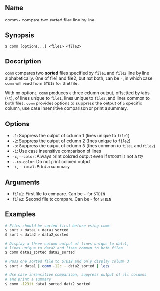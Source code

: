 ## Name

comm - compare two sorted files line by line

## Synopsis

```**sh
$ comm [options...] <file1> <file2>
```

## Description

`comm` compares two **sorted** files specified by `file1` and `file2` line by line alphabetically. One of file1 and file2, but not both, can be `-`, in which case `comm` will read from `STDIN` for that file.

With no options, `comm` produces a three column output, offsetted by tabs (`\t`), of lines unique to `file1`, lines unique to `file2`, and lines common to both files. `comm` provides options to suppress the output of a specific column, use case insensitive comparison or print a summary.

## Options

* `-1`: Suppress the output of column 1 (lines unique to `file1`)
* `-2`: Suppress the output of column 2 (lines unique to `file2`)
* `-3`: Suppress the output of column 3 (lines common to `file1` and `file2`)
* `-i`: Use case insensitive comparison of lines
* `-c`, `--color`: Always print colored output even if `STDOUT` is not a tty
* `--no-color`: Do not print colored output
* `-t`, `--total`: Print a summary

## Arguments

* `file1`: First file to compare. Can be `-` for `STDIN`
* `file2`: Second file to compare. Can be `-` for `STDIN`

## Examples

```sh
# Files should be sorted first before using comm
$ sort < data1 > data1_sorted
$ sort < data2 > data2_sorted

# Display a three-column output of lines unique to data1,
# lines unique to data2 and lines common to both files
$ comm data1_sorted data2_sorted

# Pass one sorted file to STDIN and only display column 3
$ sort < data1 | comm -12c - data2_sorted | less

# Use case insensitive comparison, suppress output of all columns
# and print a summary
$ comm -123it data1_sorted data2_sorted
```
